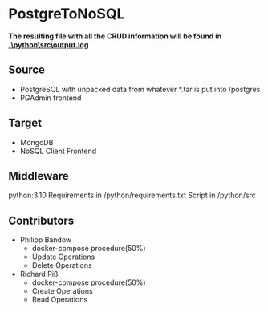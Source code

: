 # PostgreToNoSQL
**The resulting file with all the CRUD information will be found in [.\python\src\output.log](.\\python\\src\\output.log)**

## Source
- PostgreSQL with unpacked data from whatever *.tar is put into /postgres
- PGAdmin frontend

## Target
- MongoDB
- NoSQL Client Frontend

## Middleware
python:3.10
Requirements in /python/requirements.txt
Script in /python/src

## Contributors
- Philipp Bandow
  - docker-compose procedure(50%)
  - Update Operations
  - Delete Operations
- Richard Riß
  - docker-compose procedure(50%)
  - Create Operations
  - Read Operations

